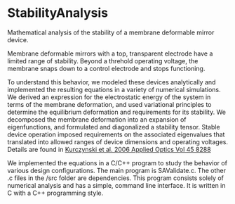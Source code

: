 # StabilityAnalysis

Mathematical analysis of the stability of a membrane deformable mirror device.

Membrane deformable mirrors with a top, transparent electrode have a limited range of stability.  Beyond a threhold operating voltage, the membrane snaps down to a control electrode and stops functioning.

To understand this behavior, we modeled these devices analytically and implemented the resulting equations in a variety of numerical simulations.  We derived an expression for the electrostatic energy of the system in terms of the membrane deformation, and used variational principles to determine the equilibrium deformation and requirements for its stability.  We decomposed the membrane deformation into an expansion of eigenfunctions, and formulated and diagonalized a stability tensor.  Stable device operation imposed requirements on the associated eigenvalues that translated into allowed ranges of device dimensions and operating voltages.  Details are found in [Kurczynski et al. 2006 Applied Optics Vol 45 8288](https://www.osapublishing.org/ao/viewmedia.cfm?uri=ao-45-32-8288&seq=0)  

We implemented the equations in a C/C++ program to study the behavior of various design configurations.  The main program is SAValidate.c.  The other .c files in the /src folder are dependencies.  This program consists solely of numerical analysis and has a simple, command line interface.   It is written in C with a C++ programming style.
